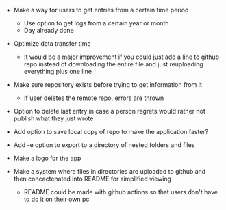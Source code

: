 * Make a way for users to get entries from a certain time period
  * Use option to get logs from a certain year or month
  * Day already done

* Optimize data transfer time
  * It would be a major improvement if you could just add a line to github repo instead of downloading the entire file and just reuploading everything plus one line

* Make sure repository exists before trying to get information from it
  * If user deletes the remote repo, errors are thrown

* Option to delete last entry in case a person regrets would rather not publish what they just wrote

* Add option to save local copy of repo to make the application faster?

* Add -e option to export to a directory of nested folders and files

* Make a logo for the app

* Make a system where files in directories are uploaded to github and then concactenated into README for simplified viewing
  * README could be made with github actions so that users don't have to do it on their own pc
